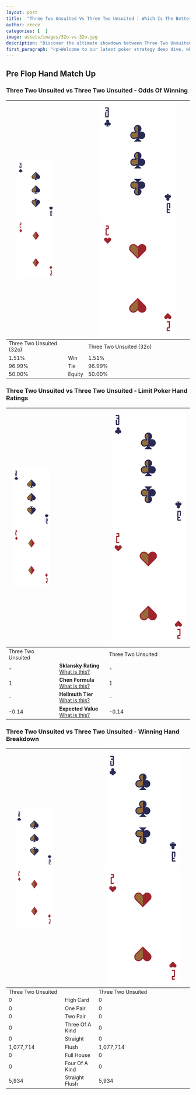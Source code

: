 ```yaml
---
layout: post
title:  "Three Two Unsuited Vs Three Two Unsuited | Which Is The Better Hand In Poker? A Complete Guide"
author: reece
categories: [  ]
image: assets/images/32o-vs-32o.jpg
description: "Discover the ultimate showdown between Three Two Unsuited and Three Two Unsuited in poker! Uncover the odds, strategies, and scenarios where one hand triumphs over the other. Get ready to up your poker game with this thrilling analysis."
first_paragraph: "<p>Welcome to our latest poker strategy deep dive, where we're pitting two distinct hands against each other in a high-stakes showdown: Three Two Unsuited vs Three Two Unsuited.</p><p>In the dynamic world of poker, every decision counts, and knowing which hand holds the upper hand is key to your success at the table.</p><p>In this article, we'll dissect these two hands, explore the scenarios where one dominates the other, and equip you with the knowledge to make strategic choices that can tip the odds in your favor.</p><p>Get ready to unravel the intriguing dynamics of these poker hands and elevate your game to new heights.</p>"
---
```




[comment]: # (sp0)

## Pre Flop Hand Match Up

<div class="table hand-ratings" markdown="1"> 



### Three Two Unsuited vs Three Two Unsuited - Odds Of Winning


    
| ![image info](assets/images/hand1/3.png) ![image info](assets/images/hand1/2o.png) |  | ![image info](assets/images/hand2/3.png) ![image info](assets/images/hand2/2o.png) |
| -------- | -------- | -------- |
| Three Two Unsuited (32o) |  | Three Two Unsuited (32o) |
| 1.51% | Win | 1.51% |
| 96.99% | Tie | 96.99% |
| 50.00% | Equity | 50.00% |




[comment]: # (sp1)



### Three Two Unsuited vs Three Two Unsuited - Limit Poker Hand Ratings


    
| ![image info](assets/images/hand1/3.png) ![image info](assets/images/hand1/2o.png) |  | ![image info](assets/images/hand2/3.png) ![image info](assets/images/hand2/2o.png) |
| -------- | -------- | -------- |
| Three Two Unsuited |  | Three Two Unsuited |
| - | **Sklansky Rating** [What is this?](/sklansky-rating-explained) | - |
| 1 | **Chen Formula** [What is this?](/chen-formula-explained) | 1 |
| - | **Hellmuth Tier** [What is this?](/Hellmuth-tier-explained) | - |
| -0.14 | **Expected Value** [What is this?](/expected-value-explained) | -0.14 |




[comment]: # (sp2)



### Three Two Unsuited vs Three Two Unsuited - Winning Hand Breakdown


    
| ![image info](assets/images/hand1/3.png) ![image info](assets/images/hand1/2o.png) |  | ![image info](assets/images/hand2/3.png) ![image info](assets/images/hand2/2o.png) |
| -------- | -------- | -------- |
| Three Two Unsuited |  | Three Two Unsuited |
| 0 | High Card | 0 |
| 0 | One Pair | 0 |
| 0 | Two Pair | 0 |
| 0 | Three Of A Kind | 0 |
| 0 | Straight | 0 |
| 1,077,714 | Flush | 1,077,714 |
| 0 | Full House | 0 |
| 0 | Four Of A Kind | 0 |
| 5,934 | Straight Flush | 5,934 |




[comment]: # (sp3)



</div>

[comment]: # (sp4)



[comment]: # (sp5)

